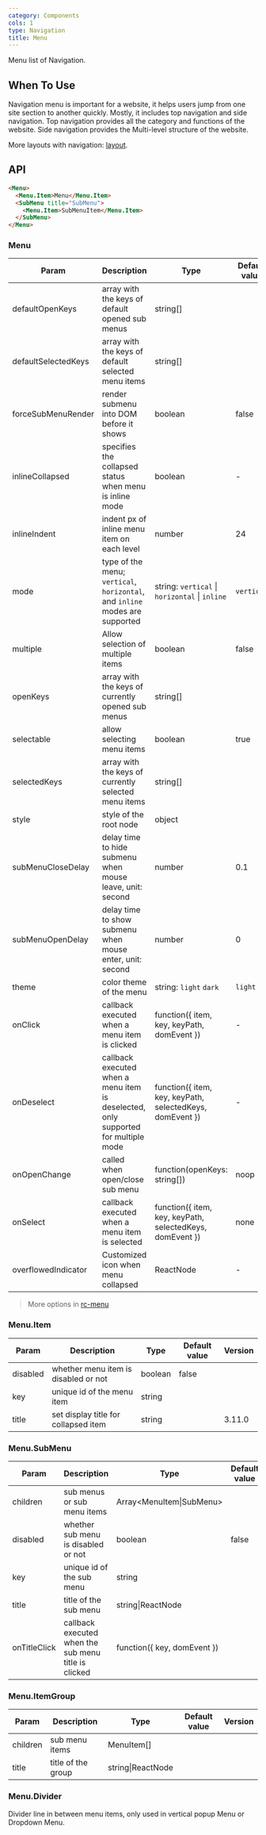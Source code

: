 ```yaml
---
category: Components
cols: 1
type: Navigation
title: Menu
---
```


Menu list of Navigation.

## When To Use

Navigation menu is important for a website, it helps users jump from one site section to another quickly. Mostly, it includes top navigation and side navigation. Top navigation provides all the category and functions of the website. Side navigation provides the Multi-level structure of the website.

More layouts with navigation: [layout](/components/layout).

## API

```html
<Menu>
  <Menu.Item>Menu</Menu.Item>
  <SubMenu title="SubMenu">
    <Menu.Item>SubMenuItem</Menu.Item>
  </SubMenu>
</Menu>
```

### Menu

| Param | Description | Type | Default value | Version |
| --- | --- | --- | --- | --- |
| defaultOpenKeys | array with the keys of default opened sub menus | string\[] |  |  |
| defaultSelectedKeys | array with the keys of default selected menu items | string\[] |  |  |
| forceSubMenuRender | render submenu into DOM before it shows | boolean | false |  |
| inlineCollapsed | specifies the collapsed status when menu is inline mode | boolean | - |  |
| inlineIndent | indent px of inline menu item on each level | number | 24 |  |
| mode | type of the menu; `vertical`, `horizontal`, and `inline` modes are supported | string: `vertical` \| `horizontal` \| `inline` | `vertical` |  |
| multiple | Allow selection of multiple items | boolean | false |  |
| openKeys | array with the keys of currently opened sub menus | string\[] |  |  |
| selectable | allow selecting menu items | boolean | true |  |
| selectedKeys | array with the keys of currently selected menu items | string\[] |  |  |
| style | style of the root node | object |  |  |
| subMenuCloseDelay | delay time to hide submenu when mouse leave, unit: second | number | 0.1 |  |
| subMenuOpenDelay | delay time to show submenu when mouse enter, unit: second | number | 0 |  |
| theme | color theme of the menu | string: `light` `dark` | `light` |  |
| onClick | callback executed when a menu item is clicked | function({ item, key, keyPath, domEvent }) | - |  |
| onDeselect | callback executed when a menu item is deselected, only supported for multiple mode | function({ item, key, keyPath, selectedKeys, domEvent }) | - |  |
| onOpenChange | called when open/close sub menu | function(openKeys: string\[]) | noop |  |
| onSelect | callback executed when a menu item is selected | function({ item, key, keyPath, selectedKeys, domEvent }) | none |  |
| overflowedIndicator | Customized icon when menu collapsed | ReactNode | - | 3.16.0 |

> More options in [rc-menu](https://github.com/react-component/menu#api)

### Menu.Item

| Param    | Description                          | Type    | Default value | Version |
| -------- | ------------------------------------ | ------- | ------------- | ------- |
| disabled | whether menu item is disabled or not | boolean | false         |         |
| key      | unique id of the menu item           | string  |               |         |
| title    | set display title for collapsed item | string  |               | 3.11.0  |

### Menu.SubMenu

| Param | Description | Type | Default value | Version |
| --- | --- | --- | --- | --- |
| children | sub menus or sub menu items | Array&lt;MenuItem\|SubMenu> |  |  |
| disabled | whether sub menu is disabled or not | boolean | false |  |
| key | unique id of the sub menu | string |  |  |
| title | title of the sub menu | string\|ReactNode |  |  |
| onTitleClick | callback executed when the sub menu title is clicked | function({ key, domEvent }) |  |  |

### Menu.ItemGroup

| Param    | Description        | Type              | Default value | Version |
| -------- | ------------------ | ----------------- | ------------- | ------- |
| children | sub menu items     | MenuItem\[]       |               |         |
| title    | title of the group | string\|ReactNode |               |         |

### Menu.Divider

Divider line in between menu items, only used in vertical popup Menu or Dropdown Menu.
